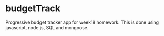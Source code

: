 # budgetTrack
Progressive budget tracker app for week18 homework. This is done using javascript, node.js, SQL and mongoose. 
